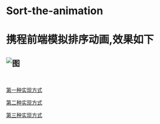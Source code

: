 # Sort-the-animation
# 携程前端模拟排序动画,效果如下
![图](https://user-gold-cdn.xitu.io/2018/9/5/165a9b666b23e820?w=750&amp;h=120&amp;f=gif&amp;s=1675334)
---

<br>

[第一种实现方式](https://dcpnonstop.github.io/Sort-the-animation/paixu.html)
<br>

[第二种实现方式](https://dcpnonstop.github.io/Sort-the-animation/paixu1.html)
<br>

[第三种实现方式](https://dcpnonstop.github.io/Sort-the-animation/paixu2.html)

